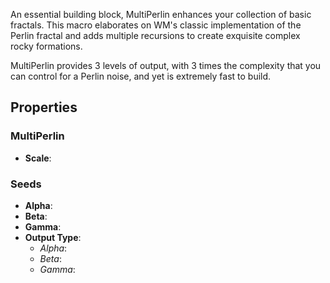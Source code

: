 An essential building block, MultiPerlin enhances your collection of basic fractals. This macro elaborates on WM's classic implementation of the Perlin fractal and adds multiple recursions to create exquisite complex rocky formations.

MultiPerlin provides 3 levels of output, with 3 times the complexity that you can control for a Perlin noise, and yet is extremely fast to build.

## Properties

### MultiPerlin 

- **Scale**: 

### Seeds 

- **Alpha**: 
- **Beta**: 
- **Gamma**: 
- **Output Type**:
    - *Alpha*:
    - *Beta*:
    - *Gamma*:



